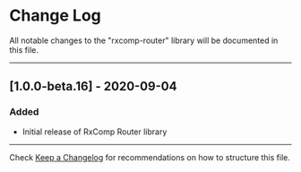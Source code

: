 # Change Log
All notable changes to the "rxcomp-router" library will be documented in this file.

---

## [1.0.0-beta.16] - 2020-09-04
### Added
- Initial release of RxComp Router library

---

Check [Keep a Changelog](http://keepachangelog.com/) for recommendations on how to structure this file.
